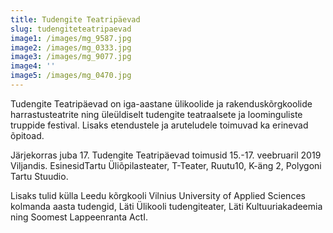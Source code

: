 ```yaml
---
title: Tudengite Teatripäevad
slug: tudengiteteatripaevad
image1: /images/mg_9587.jpg
image2: /images/mg_0333.jpg
image3: /images/mg_9077.jpg
image4: ''
image5: /images/mg_0470.jpg
---
```

Tudengite Teatripäevad on iga-aastane ülikoolide ja rakenduskõrgkoolide harrastusteatrite ning üleüldiselt tudengite teatraalsete ja loominguliste truppide festival. Lisaks etendustele ja aruteludele toimuvad ka erinevad õpitoad.

Järjekorras juba 17. Tudengite Teatripäevad toimusid 15.-17. veebruaril 2019 Viljandis. EsinesidTartu Üliõpilasteater, T-Teater, Ruutu10, K-äng 2, Polygoni Tartu Stuudio.

Lisaks tulid külla Leedu kõrgkooli Vilnius University of Applied Sciences kolmanda aasta tudengid, Läti Ülikooli tudengiteater, Läti Kultuuriakadeemia ning Soomest Lappeenranta ActI.
